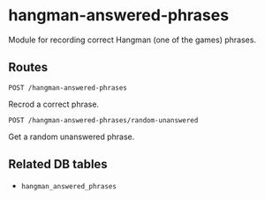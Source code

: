 # hangman-answered-phrases

Module for recording correct Hangman (one of the games) phrases.

## Routes

`POST /hangman-answered-phrases`

Recrod a correct phrase.

`POST /hangman-answered-phrases/random-unanswered`

Get a random unanswered phrase.

## Related DB tables
- `hangman_answered_phrases`
